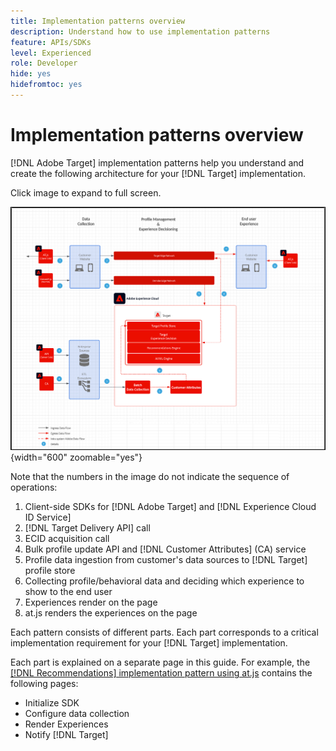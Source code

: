 ```yaml
---
title: Implementation patterns overview
description: Understand how to use implementation patterns
feature: APIs/SDKs
level: Experienced
role: Developer
hide: yes
hidefromtoc: yes
---
```

# Implementation patterns overview

[!DNL Adobe Target] implementation patterns help you understand and create the following architecture for your [!DNL Target] implementation.

Click image to expand to full screen.

![Adobe Target architecture diagram](/help/dev/patterns/assets/architecture-chart.png){width="600" zoomable="yes"}

Note that the numbers in the image do not indicate the sequence of operations:

1. Client-side SDKs for [!DNL Adobe Target] and [!DNL Experience Cloud ID Service]
1. [!DNL Target Delivery API] call
1. ECID acquisition call
1. Bulk profile update API and [!DNL Customer Attributes] (CA) service
1. Profile data ingestion from customer's data sources to [!DNL Target] profile store
1. Collecting profile/behavioral data and deciding which experience to show to the end user
1. Experiences render on the page
1. at.js renders the experiences on the page

Each pattern consists of different parts. Each part corresponds to a critical implementation requirement for your [!DNL Target] implementation.

Each part is explained on a separate page in this guide. For example, the [[!DNL Recommendations] implementation pattern using at.js](/help/dev/patterns/recs-atjs/recs-implementation-pattern-atjs.md) contains the following pages: 

* Initialize SDK
* Configure data collection
* Render Experiences
* Notify [!DNL Target]

